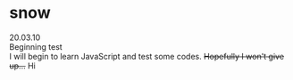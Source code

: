 # snow

20.03.10<br>
Beginning test<br>
I will begin to learn JavaScript and test some codes.
<s>Hopefully I won't give up...</s>
Hi 
